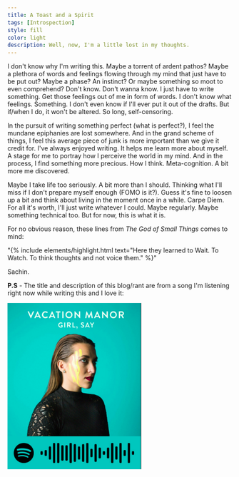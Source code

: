 ```yaml
---
title: A Toast and a Spirit
tags: [Introspection]
style: fill
color: light
description: Well, now, I'm a little lost in my thoughts.
---
```


I don't know why I'm writing this. Maybe a torrent of ardent pathos? Maybe a plethora of words and feelings flowing through my mind that just have to be put out? Maybe a phase? An instinct? Or maybe something so moot to even comprehend? Don't know. Don't wanna know. I just have to write something. Get those feelings out of me in form of words. I don't know what feelings. Something. I don't even know if I'll ever put it out of the drafts. But if/when I do, it won't be altered. So long, self-censoring.

In the pursuit of writing something perfect (what is perfect?), I feel the mundane epiphanies are lost somewhere. And in the grand scheme of things, I feel this average piece of junk is more important than we give it credit for. I've always enjoyed writing. It helps me learn more about myself. A stage for me to portray how I perceive the world in my mind. And in the process, I find something more precious. How I think. Meta-cognition. A bit more me discovered. 

Maybe I take life too seriously. A bit more than I should. Thinking what I'll miss if I don't prepare myself enough (FOMO is it?). Guess it's fine to loosen up a bit and think about living in the moment once in a while. Carpe Diem. For all it's worth, I'll just write whatever I could. Maybe regularly. Maybe something technical too. But for now, this is what it is.

For no obvious reason, these lines from *The God of Small Things* comes to mind:

"{% include elements/highlight.html text="Here they learned to Wait. To Watch. To think thoughts and not voice them." %}"

Sachin.

**P.S** - The title and description of this blog/rant are from a song I'm listening right now while writing this and I love it:

![A Toast and a Spirit](../assets/a-toast-and-a-spirit.png "Spotify: A Toast and a Spirit")
